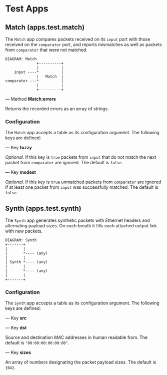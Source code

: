 # Test Apps

## Match (apps.test.match)

The `Match` app compares packets received on its `input` port with those
received on the `comparator` port, and reports mismatches as well as packets
from `comparator` that were not matched.

    DIAGRAM: Match
                  +----------+
                  |          |
        input ----*          |
                  |   Match  |
    comparator ---*          |
                  |          |
                  +----------+

— Method **Match:errors**

Returns the recorded errors as an array of strings.

### Configuration

The `Match` app accepts a table as its configuration argument. The following
keys are defined:

— Key **fuzzy**

*Optional.* If this key is `true` packets from `input` that do not match the
next packet from `comparator` are ignored. The default is `false`.

— Key **modest**

*Optional.* If this key is `true` unmatched packets from `comparator` are
ignored if at least one packet from `input` was successfully matched. The
default is `false`.


## Synth (apps.test.synth)

The `Synth` app generates synthetic packets with Ethernet headers and
alternating payload sizes. On each breath it fills each attached output link
with new packets.

    DIAGRAM: Synth
    +-------+
    |       |
    |       *---- (any)
    |       |
    | Synth *---- (any)
    |       |
    |       *---- (any)
    |       |
    +-------+

### Configuration

The `Synth` app accepts a table as its configuration argument. The following
keys are defined:

— Key **src**

— Key **dst**

Source and destination MAC addresses in human readable from. The default is
`"00:00:00:00:00:00"`.

— Key **sizes**

An array of numbers designating the packet payload sizes. The default is
`{64}`.
